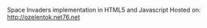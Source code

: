 Space Invaders implementation in HTML5 and Javascript
Hosted on:
<a href="http://ozelentok.net76.net">http://ozelentok.net76.net</a>
